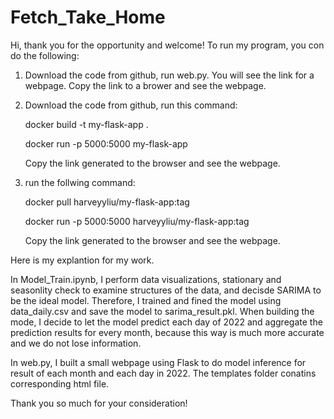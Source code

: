 # Fetch_Take_Home
Hi, thank you for the opportunity and welcome!
To run my program, you con do the following:
1. Download the code from github, run web.py. You will see the link for a webpage. Copy the link to a brower and see the webpage.
2. Download the code from github, run this command:
   
   docker build -t my-flask-app .
   
   docker run -p 5000:5000 my-flask-app
   
   Copy the link generated to the browser and see the webpage.
3. run the follwing command:
   
   docker pull harveyyliu/my-flask-app:tag
   
   docker run -p 5000:5000 harveyyliu/my-flask-app:tag
   
   Copy the link generated to the browser and see the webpage.

Here is my explantion for my work.


In Model_Train.ipynb, I perform data visualizations, stationary and seasonlity check to examine structures of the data, and decisde SARIMA to be the ideal model. Therefore, I trained and fined the model using data_daily.csv and save the model to sarima_result.pkl. When building the mode, I decide to let the model predict each day of 2022 and aggregate the prediction results for every month, because this way is much more accurate and we do not lose information.


In web.py, I built a small webpage using Flask to do model inference for result of each month and each day in 2022.
The templates folder conatins corresponding html file. 


Thank you so much for your consideration!
